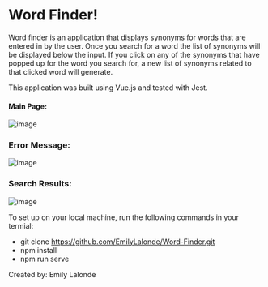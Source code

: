 # Word Finder!

Word finder is an application that displays synonyms for words that are entered in by the user. Once you search for a word the list of synonyms will be displayed below the input. If you click on any of the synonyms that have popped up for the word you search for, a new list of synonyms related to that clicked word will generate.

This application was built using Vue.js and tested with Jest.


#### Main Page:
![image](https://user-images.githubusercontent.com/47184994/68326552-e671ee80-0088-11ea-8724-960a39d3b4cb.png)

### Error Message:
![image](https://user-images.githubusercontent.com/47184994/68326631-0acdcb00-0089-11ea-9aaf-12f3234774d7.png)

### Search Results:
![image](https://user-images.githubusercontent.com/47184994/68326665-1ae5aa80-0089-11ea-8a1d-f44923344d70.png)


To set up on your local machine, run the following commands in your termial:
* git clone https://github.com/EmilyLalonde/Word-Finder.git
* npm install
* npm run serve

Created by: Emily Lalonde
